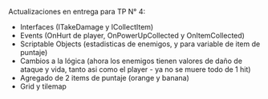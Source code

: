 Actualizaciones en entrega para TP N° 4:
- Interfaces (ITakeDamage y ICollectItem)
- Events (OnHurt de player, OnPowerUpCollected y OnItemCollected)
- Scriptable Objects (estadisticas de enemigos, y para variable de item de puntaje)
- Cambios a la lógica (ahora los enemigos tienen valores de daño de ataque y vida, tanto asi como el player - ya no se muere todo de 1 hit)
- Agregado de 2 items de puntaje (orange y banana)
- Grid y tilemap
